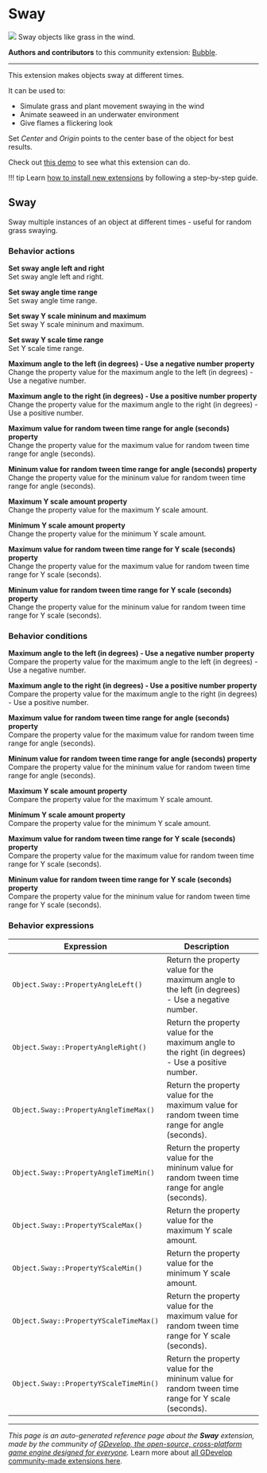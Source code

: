 # Sway

<img src="https://resources.gdevelop-app.com/assets/Icons/swap-horizontal-variant.svg" class="extension-icon"></img>
Sway objects like grass in the wind.

**Authors and contributors** to this community extension: [Bubble](https://gd.games/Bubble).

---

This extension makes objects sway at different times.

It can be used to:

- Simulate grass and plant movement swaying in the wind
- Animate seaweed in an underwater environment
- Give flames a flickering look 

Set *Center* and *Origin* points to the center base of the object for best results.

Check out [this demo](https://liluo.io/bubble/swayexamples) to see what this extension can do.


!!! tip
    Learn [how to install new extensions](/gdevelop5/extensions/search) by following a step-by-step guide.



## Sway 

Sway multiple instances of an object at different times - useful for random grass swaying. 

### Behavior actions

**Set sway angle left and right**  
Set sway angle left and right.

**Set sway angle time range**  
Set sway angle time range.

**Set sway Y scale mininum and maximum**  
Set sway Y scale mininum and maximum.

**Set sway Y scale time range**  
Set Y scale time range.

**Maximum angle to the left (in degrees) - Use a negative number property**  
Change the property value for the maximum angle to the left (in degrees) - Use a negative number.

**Maximum angle to the right (in degrees) - Use a positive number property**  
Change the property value for the maximum angle to the right (in degrees) - Use a positive number.

**Maximum value for random tween time range for angle (seconds) property**  
Change the property value for the maximum value for random tween time range for angle (seconds).

**Mininum value for random tween time range for angle (seconds) property**  
Change the property value for the mininum value for random tween time range for angle (seconds).

**Maximum Y scale amount property**  
Change the property value for the maximum Y scale amount.

**Minimum Y scale amount property**  
Change the property value for the minimum Y scale amount.

**Maximum value for random tween time range for Y scale (seconds) property**  
Change the property value for the maximum value for random tween time range for Y scale (seconds).

**Mininum value for random tween time range for Y scale (seconds) property**  
Change the property value for the mininum value for random tween time range for Y scale (seconds).

### Behavior conditions

**Maximum angle to the left (in degrees) - Use a negative number property**  
Compare the property value for the maximum angle to the left (in degrees) - Use a negative number.

**Maximum angle to the right (in degrees) - Use a positive number property**  
Compare the property value for the maximum angle to the right (in degrees) - Use a positive number.

**Maximum value for random tween time range for angle (seconds) property**  
Compare the property value for the maximum value for random tween time range for angle (seconds).

**Mininum value for random tween time range for angle (seconds) property**  
Compare the property value for the mininum value for random tween time range for angle (seconds).

**Maximum Y scale amount property**  
Compare the property value for the maximum Y scale amount.

**Minimum Y scale amount property**  
Compare the property value for the minimum Y scale amount.

**Maximum value for random tween time range for Y scale (seconds) property**  
Compare the property value for the maximum value for random tween time range for Y scale (seconds).

**Mininum value for random tween time range for Y scale (seconds) property**  
Compare the property value for the mininum value for random tween time range for Y scale (seconds).

### Behavior expressions

| Expression | Description |  |
|-----|-----|-----|
| `Object.Sway::PropertyAngleLeft()` | Return the property value for the maximum angle to the left (in degrees) - Use a negative number. ||
| `Object.Sway::PropertyAngleRight()` | Return the property value for the maximum angle to the right (in degrees) - Use a positive number. ||
| `Object.Sway::PropertyAngleTimeMax()` | Return the property value for the maximum value for random tween time range for angle (seconds). ||
| `Object.Sway::PropertyAngleTimeMin()` | Return the property value for the mininum value for random tween time range for angle (seconds). ||
| `Object.Sway::PropertyYScaleMax()` | Return the property value for the maximum Y scale amount. ||
| `Object.Sway::PropertyYScaleMin()` | Return the property value for the minimum Y scale amount. ||
| `Object.Sway::PropertyYScaleTimeMax()` | Return the property value for the maximum value for random tween time range for Y scale (seconds). ||
| `Object.Sway::PropertyYScaleTimeMin()` | Return the property value for the mininum value for random tween time range for Y scale (seconds). ||

---

*This page is an auto-generated reference page about the **Sway** extension, made by the community of [GDevelop, the open-source, cross-platform game engine designed for everyone](https://gdevelop.io/).* Learn more about [all GDevelop community-made extensions here](/gdevelop5/extensions).